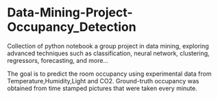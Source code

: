 # Data-Mining-Project-Occupancy_Detection
Collection of python notebook a group project in data mining, 
exploring advanced techniques such as classification, neural network, clustering, regressors, forecasting, and more...

The goal is to predict the room occupancy using experimental data 
from Temperature,Humidity,Light and CO2. 
Ground-truth occupancy was obtained from time stamped pictures that were taken every minute.
